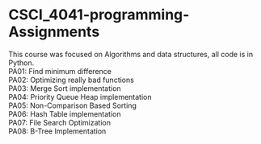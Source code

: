 # CSCI_4041-programming-Assignments
This course was focused on Algorithms and data structures, all code is in Python.  
PA01: Find minimum difference  
PA02: Optimizing really bad functions  
PA03: Merge Sort implementation  
PA04: Priority Queue Heap implementation  
PA05: Non-Comparison Based Sorting  
PA06: Hash Table implementation  
PA07: File Search Optimization  
PA08: B-Tree Implementation    
